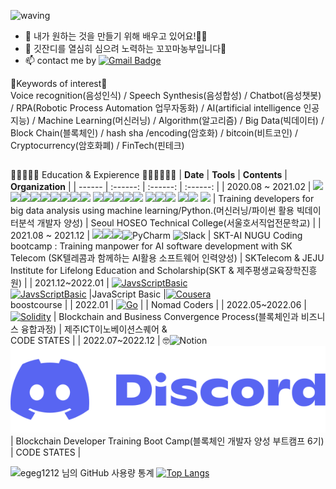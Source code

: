 <!--
**EGEG1212/egeg1212** is a ✨ _special_ ✨ repository because its `README.md` (this file) appears on your GitHub profile.

Here are some ideas to get you started:

- 🔭 I’m currently working on ...
- 🌱 I’m currently learning ...
- 👯 I’m looking to collaborate on ...
- 🤔 I’m looking for help with ...
- 💬 Ask me about ...
- 📫 How to reach me: ...
- 😄 Pronouns: ...
- ⚡ Fun fact: ...

REFERENCE <https://github.com/anuraghazra/github-readme-stats/blob/master/docs/readme_kr.md>

https://blog.naver.com/yb2316/222260350184
https://github.com/YebinKim
https://gist.github.com/EGEG1212/d72968098f4ab556cd756f1d30db2f5f
[![Facebook Badge](https://img.shields.io/badge/-{타이틀(string)}-{배경 색상(hex)}?logo={해당 서비스명}&logoColor={로고 색상(hex)}&link={페이스북 주소(url)})]({페이스북 주소(url)})
[![Facebook Badge](https://img.shields.io/badge/-Facebook-1877f2?logo=facebook&logoColor=white&link={페이스북 주소(url)})]({페이스북 주소(url)})
[출처] 깃헙 메인 프로필 꾸미기 (뱃지 설정, 컴포넌트 추가)|작성자 무마니 vivi

-->

<!-- ![header](https://capsule-render.vercel.app/api?type=wave&color=gradient&height=300&section=header&text=Hi there 👋&fontSize=90) -->
![waving](https://capsule-render.vercel.app/api?type=waving&height=200&text=Hello!&fontAlign=80&fontAlignY=40&color=gradient)

- 🌱 내가 원하는 것을 만들기 위해 배우고 있어요!🏄‍♀️
- 🌱 깃잔디를 열심히 심으려 노력하는 꼬꼬마농부입니다🤩 
- 📫 contact me by [![Gmail Badge](https://img.shields.io/badge/Gmail-539bf5?style=flat-square&logo=Gmail&logoColor=white&link=mailto:eg1212j@gmail.com)](mailto:eg1212j@gmail.com)

🍰Keywords of interest🍟<br>Voice recognition(음성인식) / Speech Synthesis(음성합성) / Chatbot(음성챗봇) / RPA(Robotic Process Automation 업무자동화) / AI(artificial intelligence 인공지능) / Machine Learning(머신러닝) / Algorithm(알고리즘) / Big Data(빅데이터) / Block Chain(블록체인) / hash sha /encoding(암호화) / bitcoin(비트코인) / Cryptocurrency(암호화폐)  / FinTech(핀테크)


<!-- [![Blog Badge](http://img.shields.io/badge/-Blog-green?style=flat-square&logo=Naver&link=https://blog.naver.com/***)](https://blog.naver.com/***) -->



##

🏄‍🏄‍♂️🏄‍♀️ Education & Expierence 🏃‍♀🏃‍♂️🏃‍♀️
| **Date** | **Tools** | **Contents** | **Organization** |
| ------ | :------: | :------: | :------: |
| 2020.08 ~ 2021.02 | [<img src="https://img.shields.io/badge/Python-3766AB?style=for-the-badge&logo=Python&logoColor=white"/>](https://github.com/EGEG1212/Python-Basic)<img src="https://img.shields.io/badge/html5-%23E34F26.svg?style=for-the-badge&logo=html5&logoColor=white"/><img src="https://img.shields.io/badge/css3-%231572B6.svg?style=for-the-badge&logo=css3&logoColor=white"/>[<img src="https://img.shields.io/badge/Flask-000000?style=for-the-badge&logo=Flask&logoColor=white"/>](https://github.com/EGEG1212/Python-flask-web-2020)<img src="https://img.shields.io/badge/Express-FF7200?style=for-the-badge&logo=Express&logoColor=white"/>[<img src="https://img.shields.io/badge/NodeJS-339933?style=for-the-badge&logo=Node.js&logoColor=white"/>](https://github.com/EGEG1212/Nodejs-advanced)<img src="https://img.shields.io/badge/MySQL-4479A1?style=for-the-badge&logo=MySQL&logoColor=white"/>[<img src="https://img.shields.io/badge/Numpy-013243?style=for-the-badge&logo=NumPy&logoColor=white"/>](https://github.com/EGEG1212/Data-Analysis-2020)[<img src="https://img.shields.io/badge/Pandas-150458?style=for-the-badge&logo=pandas&logoColor=white"/>](https://github.com/EGEG1212/Data-Analysis-2020)</a>&nbsp;<img src="https://img.shields.io/badge/Matplotlib-150458?style=for-the-badge&logo=pandas&logoColor=white"/><img src="https://img.shields.io/badge/Sklearn-150458?style=for-the-badge&logo=scikit-learn&logoColor=white"/><img src="https://img.shields.io/badge/Keras-D00000?style=for-the-badge&logo=Keras&logoColor=white"/><img src="https://img.shields.io/badge/Django-092E20?style=for-the-badge&logo=Django&logoColor=white"/><img src="https://img.shields.io/badge/opencv-%23white.svg?style=for-the-badge&logo=opencv&logoColor=white"/> <img src="https://img.shields.io/badge/TensorFlow-%23FF6F00.svg?style=for-the-badge&logo=TensorFlow&logoColor=white"/><img src="https://img.shields.io/badge/github-%23121011.svg?style=for-the-badge&logo=github&logoColor=white"/><img src="https://img.shields.io/badge/AWS-232F3E?style=for-the-badge&logo=Amazon-AWS&logoColor=white"/> <img src="https://img.shields.io/badge/Visual%20Studio%20Code-0078d7.svg?style=for-the-badge&logo=visual-studio-code&logoColor=white"/><img src="https://img.shields.io/badge/jupyter-%23FA0F00.svg?style=for-the-badge&logo=jupyter&logoColor=white"/> <img src="https://img.shields.io/badge/googlecolab-%23F9AB00.svg?style=for-the-badge&logo=googleColab&logoColor=white"/>  | Training developers for big data analysis using machine learning/Python.(머신러닝/파이썬 활용 빅데이터분석 개발자 양성) | Seoul HOSEO Technical College(서울호서직업전문학교) |
| 2021.08 ~ 2021.12 | <img src="https://img.shields.io/badge/Python-3766AB?style=for-the-badge&logo=Python&logoColor=white"/><img src="https://img.shields.io/badge/NUGU-539bf5?style=for-the-badge"/><img src="https://img.shields.io/badge/AWS-232F3E?style=for-the-badge&logo=Amazon-AWS&logoColor=white"/>![PyCharm](https://img.shields.io/badge/pycharm-143?style=for-the-badge&logo=pycharm&logoColor=black&color=black&labelColor=green) ![Slack](https://img.shields.io/badge/Slack-4A154B?style=for-the-badge&logo=slack&logoColor=white) | SKT-AI NUGU Coding bootcamp : Training manpower for AI software development with SK Telecom (SK텔레콤과 함께하는 AI활용 소프트웨어 인력양성) | SKTelecom & JEJU Institute for Lifelong Education and Scholarship(SKT & 제주평생교육장학진흥원) |
| 2021.12~2022.01 | [![JavsScriptBasic](https://img.shields.io/badge/javascript-%23323330.svg?style=for-the-badge&logo=javascript&logoColor=%23F7DF1E)](https://github.com/EGEG1212/coursera_JavaScript_Basics) <br>  [![JavsScriptBasic](https://img.shields.io/badge/javascript-%23323330.svg?style=for-the-badge&logo=javascript&logoColor=%23F7DF1E)](https://github.com/EGEG1212/boostcourse_JavaScript_Basics__egoing) |JavaScript Basic |[![Cousera](https://img.shields.io/badge/Coursera-%230056D2.svg?style=for-the-badge&logo=Coursera&logoColor=white)](https://www.coursera.org/) <br> boostcourse |
| 2022.01 | [![Go](https://img.shields.io/badge/go-%2300ADD8.svg?style=for-the-badge&logo=go&logoColor=white)](https://github.com/EGEG1212/nomadcoders_Go) | | Nomad Coders |
| 2022.05~2022.06 | [![Solidity](https://img.shields.io/badge/Solidity-%23363636.svg?style=for-the-badge&logo=solidity&logoColor=white)](https://github.com/EGEG1212/ICTBlockchain) | Blockchain and Business Convergence Process(블록체인과 비즈니스 융합과정) | 제주ICT이노베이션스퀘어 & <br> CODE STATES |
| 2022.07~2022.12 | 🤓![Notion](https://img.shields.io/badge/Notion-%23000000.svg?style=for-the-badge&logo=notion&logoColor=white)![Discord](https://github.com/EGEG1212/egeg1212/blob/main/Discord-Logo%2BWordmark-Color.svg) | Blockchain Developer Training Boot Camp(블록체인 개발자 양성 부트캠프 6기) | CODE STATES |


![egeg1212 님의 GitHub 사용량 통계](https://github-readme-stats.vercel.app/api?username=egeg1212&show_icons=true&bg_color=30,dd6efb,539bf5&title_color=fff&text_color=fff)
[![Top Langs](https://github-readme-stats.vercel.app/api/top-langs/?username=egeg1212&bg_color=30,dd6efb,539bf5&title_color=fff&text_color=fff&langs_count=8&layout=compact)](https://github.com/egeg1212/github-readme-stats)



<!-- Pink - dd6efb
blue - 539bf5 -->






